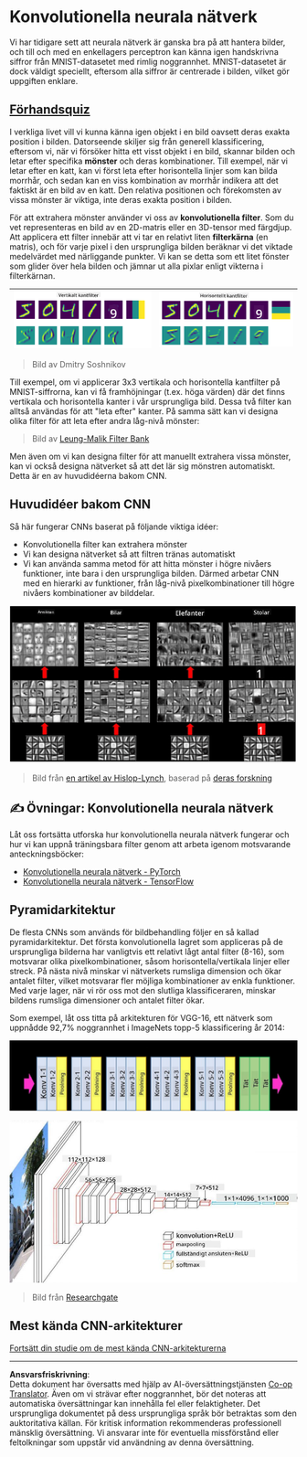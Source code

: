 <!--
CO_OP_TRANSLATOR_METADATA:
{
  "original_hash": "088837b42b7d99198bf62db8a42411e0",
  "translation_date": "2025-08-28T15:12:00+00:00",
  "source_file": "lessons/4-ComputerVision/07-ConvNets/README.md",
  "language_code": "sv"
}
-->
# Konvolutionella neurala nätverk

Vi har tidigare sett att neurala nätverk är ganska bra på att hantera bilder, och till och med en enkellagers perceptron kan känna igen handskrivna siffror från MNIST-datasetet med rimlig noggrannhet. MNIST-datasetet är dock väldigt speciellt, eftersom alla siffror är centrerade i bilden, vilket gör uppgiften enklare.

## [Förhandsquiz](https://ff-quizzes.netlify.app/en/ai/quiz/13)

I verkliga livet vill vi kunna känna igen objekt i en bild oavsett deras exakta position i bilden. Datorseende skiljer sig från generell klassificering, eftersom vi, när vi försöker hitta ett visst objekt i en bild, skannar bilden och letar efter specifika **mönster** och deras kombinationer. Till exempel, när vi letar efter en katt, kan vi först leta efter horisontella linjer som kan bilda morrhår, och sedan kan en viss kombination av morrhår indikera att det faktiskt är en bild av en katt. Den relativa positionen och förekomsten av vissa mönster är viktiga, inte deras exakta position i bilden.

För att extrahera mönster använder vi oss av **konvolutionella filter**. Som du vet representeras en bild av en 2D-matris eller en 3D-tensor med färgdjup. Att applicera ett filter innebär att vi tar en relativt liten **filterkärna** (en matris), och för varje pixel i den ursprungliga bilden beräknar vi det viktade medelvärdet med närliggande punkter. Vi kan se detta som ett litet fönster som glider över hela bilden och jämnar ut alla pixlar enligt vikterna i filterkärnan.

![Vertikalt kantfilter](../../../../../translated_images/filter-vert.b7148390ca0bc356ddc7e55555d2481819c1e86ddde9dce4db5e71a69d6f887f.sv.png) | ![Horisontellt kantfilter](../../../../../translated_images/filter-horiz.59b80ed4feb946efbe201a7fe3ca95abb3364e266e6fd90820cb893b4d3a6dda.sv.png)
----|----

> Bild av Dmitry Soshnikov

Till exempel, om vi applicerar 3x3 vertikala och horisontella kantfilter på MNIST-siffrorna, kan vi få framhöjningar (t.ex. höga värden) där det finns vertikala och horisontella kanter i vår ursprungliga bild. Dessa två filter kan alltså användas för att "leta efter" kanter. På samma sätt kan vi designa olika filter för att leta efter andra låg-nivå mönster:

> Bild av [Leung-Malik Filter Bank](https://www.robots.ox.ac.uk/~vgg/research/texclass/filters.html)

Men även om vi kan designa filter för att manuellt extrahera vissa mönster, kan vi också designa nätverket så att det lär sig mönstren automatiskt. Detta är en av huvudidéerna bakom CNN.

## Huvudidéer bakom CNN

Så här fungerar CNNs baserat på följande viktiga idéer:

* Konvolutionella filter kan extrahera mönster
* Vi kan designa nätverket så att filtren tränas automatiskt
* Vi kan använda samma metod för att hitta mönster i högre nivåers funktioner, inte bara i den ursprungliga bilden. Därmed arbetar CNN med en hierarki av funktioner, från låg-nivå pixelkombinationer till högre nivåers kombinationer av bilddelar.

![Hierarkisk funktionsutvinning](../../../../../translated_images/FeatureExtractionCNN.d9b456cbdae7cb643fde3032b81b2940e3cf8be842e29afac3f482725ba7f95c.sv.png)

> Bild från [en artikel av Hislop-Lynch](https://www.semanticscholar.org/paper/Computer-vision-based-pedestrian-trajectory-Hislop-Lynch/26e6f74853fc9bbb7487b06dc2cf095d36c9021d), baserad på [deras forskning](https://dl.acm.org/doi/abs/10.1145/1553374.1553453)

## ✍️ Övningar: Konvolutionella neurala nätverk

Låt oss fortsätta utforska hur konvolutionella neurala nätverk fungerar och hur vi kan uppnå träningsbara filter genom att arbeta igenom motsvarande anteckningsböcker:

* [Konvolutionella neurala nätverk - PyTorch](ConvNetsPyTorch.ipynb)
* [Konvolutionella neurala nätverk - TensorFlow](ConvNetsTF.ipynb)

## Pyramidarkitektur

De flesta CNNs som används för bildbehandling följer en så kallad pyramidarkitektur. Det första konvolutionella lagret som appliceras på de ursprungliga bilderna har vanligtvis ett relativt lågt antal filter (8-16), som motsvarar olika pixelkombinationer, såsom horisontella/vertikala linjer eller streck. På nästa nivå minskar vi nätverkets rumsliga dimension och ökar antalet filter, vilket motsvarar fler möjliga kombinationer av enkla funktioner. Med varje lager, när vi rör oss mot den slutliga klassificeraren, minskar bildens rumsliga dimensioner och antalet filter ökar.

Som exempel, låt oss titta på arkitekturen för VGG-16, ett nätverk som uppnådde 92,7% noggrannhet i ImageNets topp-5 klassificering år 2014:

![ImageNet-lager](../../../../../translated_images/vgg-16-arch1.d901a5583b3a51baeaab3e768567d921e5d54befa46e1e642616c5458c934028.sv.jpg)

![ImageNet-pyramid](../../../../../translated_images/vgg-16-arch.64ff2137f50dd49fdaa786e3f3a975b3f22615efd13efb19c5d22f12e01451a1.sv.jpg)

> Bild från [Researchgate](https://www.researchgate.net/figure/Vgg16-model-structure-To-get-the-VGG-NIN-model-we-replace-the-2-nd-4-th-6-th-7-th_fig2_335194493)

## Mest kända CNN-arkitekturer

[Fortsätt din studie om de mest kända CNN-arkitekturerna](CNN_Architectures.md)

---

**Ansvarsfriskrivning**:  
Detta dokument har översatts med hjälp av AI-översättningstjänsten [Co-op Translator](https://github.com/Azure/co-op-translator). Även om vi strävar efter noggrannhet, bör det noteras att automatiska översättningar kan innehålla fel eller felaktigheter. Det ursprungliga dokumentet på dess ursprungliga språk bör betraktas som den auktoritativa källan. För kritisk information rekommenderas professionell mänsklig översättning. Vi ansvarar inte för eventuella missförstånd eller feltolkningar som uppstår vid användning av denna översättning.